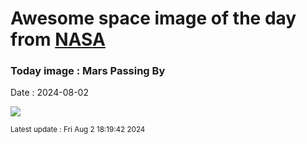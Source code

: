 
# Awesome space image of the day from [NASA](https://api.nasa.gov/)

### Today image : Mars Passing By
Date : 2024-08-02

![](https://apod.nasa.gov/apod/image/2408/2024MaUrM45_1024.jpg)

<small>Latest update : Fri Aug  2 18:19:42 2024</small>
        